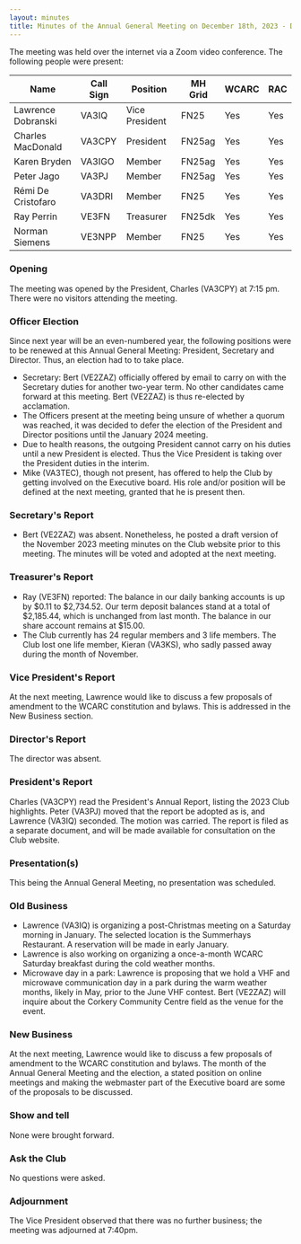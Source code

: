 ```yaml
---
layout: minutes
title: Minutes of the Annual General Meeting on December 18th, 2023 - DRAFT
---
```

The meeting was held over the internet via a Zoom video conference.
The following people were present:

| Name                   | Call Sign  | Position         | MH Grid | WCARC | RAC |
|------------------------|------------|------------------|---------|-------|-----|
| Lawrence Dobranski     | VA3IQ      | Vice President   | FN25    | Yes   | Yes |
| Charles MacDonald      | VA3CPY     | President        | FN25ag  | Yes   | Yes |
| Karen Bryden           | VA3IGO     | Member           | FN25ag  | Yes   | Yes |
| Peter Jago             | VA3PJ      | Member           | FN25ag  | Yes   | Yes |
| Rémi De Cristofaro     | VA3DRI     | Member           | FN25    | Yes   | Yes |
| Ray Perrin             | VE3FN      | Treasurer        | FN25dk  | Yes   | Yes |
| Norman Siemens         | VE3NPP     | Member           | FN25    | Yes   | Yes |

### Opening
The meeting was opened by the President, Charles (VA3CPY) at 7:15 pm.
There were no visitors attending the meeting.

### Officer Election
Since next year will be an even-numbered year, the following positions were to be renewed at this Annual General Meeting: President, Secretary and Director. Thus, an election had to to take place.
- Secretary: Bert (VE2ZAZ) officially offered by email to carry on with the Secretary duties for another two-year term. No other candidates came forward at this meeting. Bert (VE2ZAZ) is thus re-elected by acclamation.
- The Officers present at the meeting being unsure of whether a quorum was reached, it was decided to defer the election of the President and Director positions until the January 2024 meeting. 
- Due to health reasons, the outgoing President cannot carry on his duties until a new President is elected. Thus the Vice President is taking over the President duties in the interim.
- Mike (VA3TEC), though not present, has offered to help the Club by getting involved on the Executive board. His role and/or position will be defined at the next meeting, granted that he is present then.

### Secretary's Report
- Bert (VE2ZAZ) was absent. Nonetheless, he posted a draft version of the November 2023 meeting minutes on the Club website prior to this meeting. The minutes will be voted and adopted at the next meeting.

### Treasurer's Report
- Ray (VE3FN) reported: The balance in our daily banking accounts is up by $0.11 to $2,734.52.  Our term deposit balances stand at a total of $2,185.44, which is unchanged from last month.  The balance in our share account remains at $15.00.
- The Club currently has 24 regular members and 3 life members. The Club lost one life member, Kieran (VA3KS), who sadly passed away during the month of November.

### Vice President's Report
At the next meeting, Lawrence would like to discuss a few proposals of amendment to the WCARC constitution and bylaws. This is addressed in the New Business section.

### Director's Report
The director was absent.

### President's Report
Charles (VA3CPY) read the President's Annual Report, listing the 2023 Club highlights. Peter (VA3PJ) moved that the report be adopted as is, and Lawrence (VA3IQ) seconded. The motion was carried. The report is filed as a separate document, and will be made available for consultation on the Club website.

### Presentation(s) 
This being the Annual General Meeting, no presentation was scheduled.

### Old Business
- Lawrence (VA3IQ) is organizing a post-Christmas meeting on a Saturday morning in January. The selected location is the Summerhays Restaurant. A reservation will be made in early January.
- Lawrence is also working on organizing a once-a-month WCARC Saturday breakfast during the cold weather months. 
- Microwave day in a park: Lawrence is proposing that we hold a VHF and microwave communication day in a park during the warm weather months, likely in May, prior to the June VHF contest. Bert (VE2ZAZ) will inquire about the Corkery Community Centre field as the venue for the event. 

### New Business
At the next meeting, Lawrence would like to discuss a few proposals of amendment to the WCARC constitution and bylaws. The month of the Annual General Meeting and the election, a stated position on online meetings and making the webmaster part of the Executive board are some of the proposals to be discussed. 

### Show and tell 
None were brought forward.

### Ask the Club
No questions were asked.

### Adjournment
The Vice President observed that there was no further business; the meeting was adjourned at 7:40pm.
